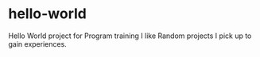 # hello-world
Hello World project for Program training
I like Random projects I pick up to gain experiences.
